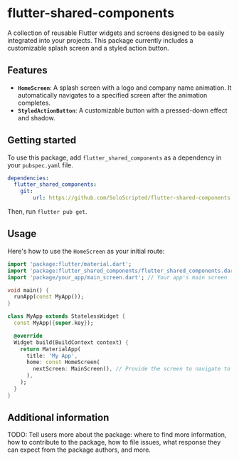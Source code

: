 # flutter-shared-components

A collection of reusable Flutter widgets and screens designed to be easily integrated into your projects. This package currently includes a customizable splash screen and a styled action button.

## Features

*   **`HomeScreen`**: A splash screen with a logo and company name animation. It automatically navigates to a specified screen after the animation completes.
*   **`StyledActionButton`**: A customizable button with a pressed-down effect and shadow.

## Getting started

To use this package, add `flutter_shared_components` as a dependency in your `pubspec.yaml` file.

```yaml
dependencies:
  flutter_shared_components:
    git:
        url: https://github.com/SoloScripted/flutter-shared-components.git
```

Then, run `flutter pub get`.

## Usage

Here's how to use the `HomeScreen` as your initial route:

```dart
import 'package:flutter/material.dart';
import 'package:flutter_shared_components/flutter_shared_components.dart';
import 'package/your_app/main_screen.dart'; // Your app's main screen

void main() {
  runApp(const MyApp());
}

class MyApp extends StatelessWidget {
  const MyApp({super.key});

  @override
  Widget build(BuildContext context) {
    return MaterialApp(
      title: 'My App',
      home: const HomeScreen(
        nextScreen: MainScreen(), // Provide the screen to navigate to
      ),
    );
  }
}
```

## Additional information

TODO: Tell users more about the package: where to find more information, how to
contribute to the package, how to file issues, what response they can expect
from the package authors, and more.
